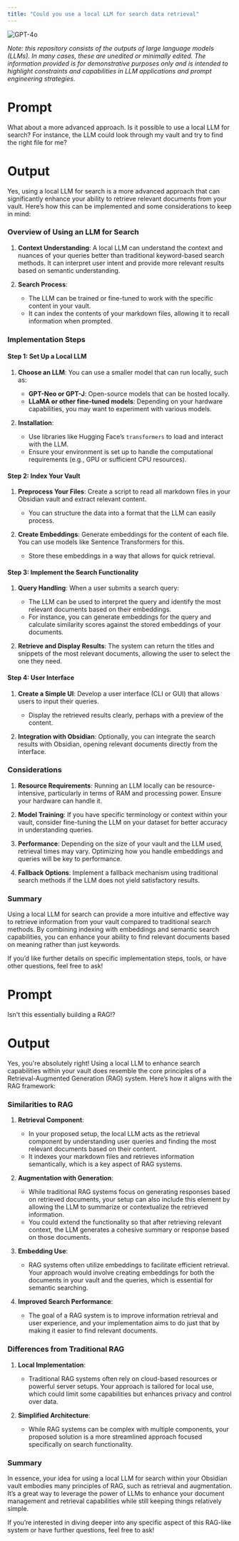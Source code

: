 ```yaml
---
title: "Could you use a local LLM for search data retrieval"
---
```

![GPT-4o](https://img.shields.io/badge/GPT--4o-3333FF?style=for-the-badge&logo=openai&logoColor=white)



*Note: this repository consists of the outputs of large language models (LLMs). In many cases, these are unedited or minimally edited. The information provided is for demonstrative purposes only and is intended to highlight constraints and capabilities in LLM applications and prompt engineering strategies.*


# Prompt

What about a more advanced approach. Is it possible to use a local LLM for search? For instance, the LLM could look through my vault and try to find the right file for me?

# Output

Yes, using a local LLM for search is a more advanced approach that can significantly enhance your ability to retrieve relevant documents from your vault. Here’s how this can be implemented and some considerations to keep in mind:

### Overview of Using an LLM for Search

1. **Context Understanding**: A local LLM can understand the context and nuances of your queries better than traditional keyword-based search methods. It can interpret user intent and provide more relevant results based on semantic understanding.

2. **Search Process**:
   - The LLM can be trained or fine-tuned to work with the specific content in your vault.
   - It can index the contents of your markdown files, allowing it to recall information when prompted.

### Implementation Steps

#### Step 1: Set Up a Local LLM

1. **Choose an LLM**: You can use a smaller model that can run locally, such as:
   - **GPT-Neo or GPT-J**: Open-source models that can be hosted locally.
   - **LLaMA or other fine-tuned models**: Depending on your hardware capabilities, you may want to experiment with various models.

2. **Installation**:
   - Use libraries like Hugging Face’s `transformers` to load and interact with the LLM.
   - Ensure your environment is set up to handle the computational requirements (e.g., GPU or sufficient CPU resources).

#### Step 2: Index Your Vault

1. **Preprocess Your Files**: Create a script to read all markdown files in your Obsidian vault and extract relevant content.
   - You can structure the data into a format that the LLM can easily process.

2. **Create Embeddings**: Generate embeddings for the content of each file. You can use models like Sentence Transformers for this.
   - Store these embeddings in a way that allows for quick retrieval.

#### Step 3: Implement the Search Functionality

1. **Query Handling**: When a user submits a search query:
   - The LLM can be used to interpret the query and identify the most relevant documents based on their embeddings.
   - For instance, you can generate embeddings for the query and calculate similarity scores against the stored embeddings of your documents.

2. **Retrieve and Display Results**: The system can return the titles and snippets of the most relevant documents, allowing the user to select the one they need.

#### Step 4: User Interface

1. **Create a Simple UI**: Develop a user interface (CLI or GUI) that allows users to input their queries.
   - Display the retrieved results clearly, perhaps with a preview of the content.

2. **Integration with Obsidian**: Optionally, you can integrate the search results with Obsidian, opening relevant documents directly from the interface.

### Considerations

1. **Resource Requirements**: Running an LLM locally can be resource-intensive, particularly in terms of RAM and processing power. Ensure your hardware can handle it.

2. **Model Training**: If you have specific terminology or context within your vault, consider fine-tuning the LLM on your dataset for better accuracy in understanding queries.

3. **Performance**: Depending on the size of your vault and the LLM used, retrieval times may vary. Optimizing how you handle embeddings and queries will be key to performance.

4. **Fallback Options**: Implement a fallback mechanism using traditional search methods if the LLM does not yield satisfactory results.

### Summary

Using a local LLM for search can provide a more intuitive and effective way to retrieve information from your vault compared to traditional search methods. By combining indexing with embeddings and semantic search capabilities, you can enhance your ability to find relevant documents based on meaning rather than just keywords.

If you’d like further details on specific implementation steps, tools, or have other questions, feel free to ask!

# Prompt

Isn't this essentially building a RAG!?

# Output

Yes, you're absolutely right! Using a local LLM to enhance search capabilities within your vault does resemble the core principles of a Retrieval-Augmented Generation (RAG) system. Here’s how it aligns with the RAG framework:

### Similarities to RAG

1. **Retrieval Component**:
   - In your proposed setup, the local LLM acts as the retrieval component by understanding user queries and finding the most relevant documents based on their content.
   - It indexes your markdown files and retrieves information semantically, which is a key aspect of RAG systems.

2. **Augmentation with Generation**:
   - While traditional RAG systems focus on generating responses based on retrieved documents, your setup can also include this element by allowing the LLM to summarize or contextualize the retrieved information.
   - You could extend the functionality so that after retrieving relevant context, the LLM generates a cohesive summary or response based on those documents.

3. **Embedding Use**:
   - RAG systems often utilize embeddings to facilitate efficient retrieval. Your approach would involve creating embeddings for both the documents in your vault and the queries, which is essential for semantic searching.

4. **Improved Search Performance**:
   - The goal of a RAG system is to improve information retrieval and user experience, and your implementation aims to do just that by making it easier to find relevant documents.

### Differences from Traditional RAG

1. **Local Implementation**:
   - Traditional RAG systems often rely on cloud-based resources or powerful server setups. Your approach is tailored for local use, which could limit some capabilities but enhances privacy and control over data.

2. **Simplified Architecture**:
   - While RAG systems can be complex with multiple components, your proposed solution is a more streamlined approach focused specifically on search functionality.

### Summary

In essence, your idea for using a local LLM for search within your Obsidian vault embodies many principles of RAG, such as retrieval and augmentation. It’s a great way to leverage the power of LLMs to enhance your document management and retrieval capabilities while still keeping things relatively simple.

If you’re interested in diving deeper into any specific aspect of this RAG-like system or have further questions, feel free to ask!